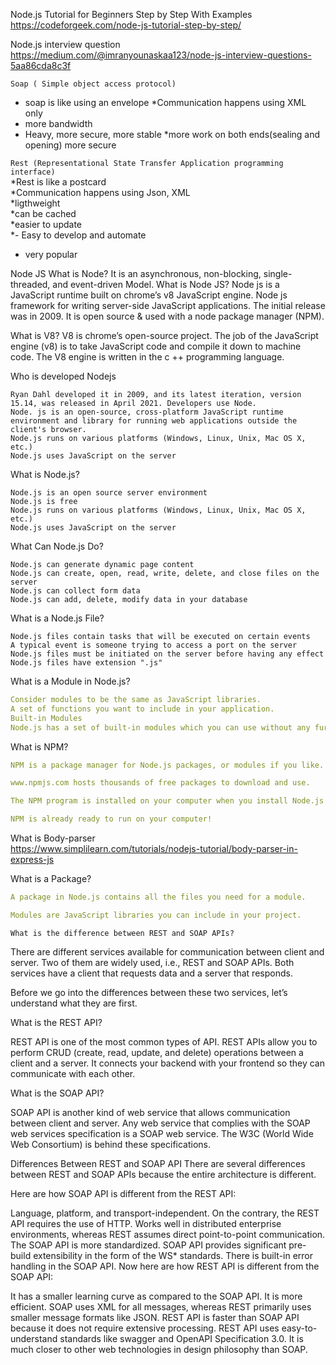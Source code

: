 Node.js Tutorial for Beginners Step by Step With Examples https://codeforgeek.com/node-js-tutorial-step-by-step/<br>

Node.js interview question https://medium.com/@imranyounaskaa123/node-js-interview-questions-5aa86cda8c3f
<br>

```Soap ( Simple object access protocol)```<br>
* soap is like using an envelope
*Communication happens using XML only
* more bandwidth
* Heavy, more secure, more stable
*more work on  both ends(sealing and opening) more secure

```Rest (Representational State Transfer Application programming interface)```<br>
*Rest is like a postcard<br>
*Communication happens using Json, XML<br>
*ligthweight <br>
*can be cached <br>
*easier to update <br>
*- Easy to develop and automate <br>
- very popular<br>



  
 Node JS
What is Node?
It is an asynchronous, non-blocking, single-threaded, and event-driven Model.
What is Node JS?
Node js is a JavaScript runtime built on chrome’s v8 JavaScript engine.
Node js framework for writing server-side JavaScript applications.
The initial release was in 2009.
It is open source & used with a node package manager (NPM).


What is V8?
V8 is chrome’s open-source project.
The job of the JavaScript engine (v8) is to take JavaScript code and compile it
down to machine code.
The V8 engine is written in the c ++ programming language.

Who is developed Nodejs

    Ryan Dahl developed it in 2009, and its latest iteration, version 15.14, was released in April 2021. Developers use Node.
    Node. js is an open-source, cross-platform JavaScript runtime environment and library for running web applications outside the client's browser.
    Node.js runs on various platforms (Windows, Linux, Unix, Mac OS X, etc.)
    Node.js uses JavaScript on the server

What is Node.js?

    Node.js is an open source server environment
    Node.js is free
    Node.js runs on various platforms (Windows, Linux, Unix, Mac OS X, etc.)
    Node.js uses JavaScript on the server

What Can Node.js Do?

    Node.js can generate dynamic page content
    Node.js can create, open, read, write, delete, and close files on the server
    Node.js can collect form data
    Node.js can add, delete, modify data in your database

What is a Node.js File?

    Node.js files contain tasks that will be executed on certain events
    A typical event is someone trying to access a port on the server
    Node.js files must be initiated on the server before having any effect
    Node.js files have extension ".js"

What is a Module in Node.js?<br>
```yaml
Consider modules to be the same as JavaScript libraries.
A set of functions you want to include in your application.
Built-in Modules
Node.js has a set of built-in modules which you can use without any further installation.
```
What is NPM?
```yaml
NPM is a package manager for Node.js packages, or modules if you like.

www.npmjs.com hosts thousands of free packages to download and use.

The NPM program is installed on your computer when you install Node.js

NPM is already ready to run on your computer!

```
What is Body-parser<br>
https://www.simplilearn.com/tutorials/nodejs-tutorial/body-parser-in-express-js

What is a Package?
```yaml
A package in Node.js contains all the files you need for a module.

Modules are JavaScript libraries you can include in your project.

```

```What is the difference between REST and SOAP APIs?```

There are different services available for communication between client and server. Two of them are widely used, i.e., REST and SOAP APIs. Both services have a client that requests data and a server that responds.

Before we go into the differences between these two services, let’s understand what they are first.

What is the REST API?

REST API is one of the most common types of API. REST APIs allow you to perform CRUD (create, read, update, and delete) operations between a client and a server. It connects your backend with your frontend so they can communicate with each other.

What is the SOAP API?

SOAP API is another kind of web service that allows communication between client and server. Any web service that complies with the SOAP web services specification is a SOAP web service. The W3C (World Wide Web Consortium) is behind these specifications.

Differences Between REST and SOAP API
There are several differences between REST and SOAP APIs because the entire architecture is different.

Here are how SOAP API is different from the REST API:

Language, platform, and transport-independent. On the contrary, the REST API requires the use of HTTP.
Works well in distributed enterprise environments, whereas REST assumes direct point-to-point communication.
The SOAP API is more standardized.
SOAP API provides significant pre-build extensibility in the form of the WS* standards.
There is built-in error handling in the SOAP API.
Now here are how REST API is different from the SOAP API:

It has a smaller learning curve as compared to the SOAP API.
It is more efficient. SOAP uses XML for all messages, whereas REST primarily uses smaller message formats like JSON.
REST API is faster than SOAP API because it does not require extensive processing.
REST API uses easy-to-understand standards like swagger and OpenAPI Specification 3.0.
It is much closer to other web technologies in design philosophy than SOAP.

